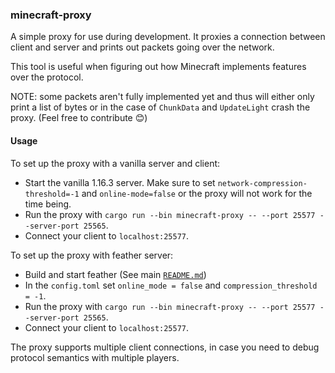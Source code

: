 ### minecraft-proxy

A simple proxy for use during development. It proxies a connection between
client and server and prints out packets going over the network.

This tool is useful when figuring out how Minecraft implements features
over the protocol.

NOTE: some packets aren't fully implemented yet and thus will either only print a list of bytes or in the case of `ChunkData` and `UpdateLight` crash the proxy. (Feel free to contribute 😊)

#### Usage

To set up the proxy with a vanilla server and client:

* Start the vanilla 1.16.3 server. Make sure to set `network-compression-threshold=-1` and `online-mode=false`
or the proxy will not work for the time being.
* Run the proxy with `cargo run --bin minecraft-proxy -- --port 25577 --server-port 25565`.
* Connect your client to `localhost:25577`.

To set up the proxy with feather server:

* Build and start feather (See main [`README.md`](../../README.md))
* In the `config.toml` set `online_mode = false` and `compression_threshold = -1`.
* Run the proxy with `cargo run --bin minecraft-proxy -- --port 25577 --server-port 25565`.
* Connect your client to `localhost:25577`.

The proxy supports multiple client connections, in case you need
to debug protocol semantics with multiple players.
